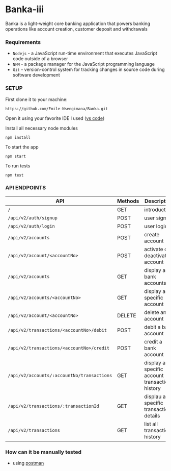 # Banka-iii
Banka is a light-weight core banking application that powers banking operations like account creation, customer deposit and withdrawals

### Requirements

- `Nodejs` - a JavaScript run-time environment that executes JavaScript code outside of a browser
- `NPM` - a package manager for the JavaScript programming language
- `Git` - version-control system for tracking changes in source code during software development
### SETUP
First clone it to your machine:
```
https://github.com/Emile-Nsengimana/Banka.git
```
Open it using your favorite IDE
I used ([vs code](https://code.visualstudio.com/download))

Install all necessary node modules
```
npm install
```
To start the app
```
npm start
```
To run tests
```
npm test
```

### API ENDPOINTS
| API | Methods  | Description  |
| ------- | --- | --- |
`/` | GET | introduction |
| `/api/v2/auth/signup` | POST | user signup |
| `/api/v2/auth/login` | POST | user login |
| `/api/v2/accounts` | POST | create account |
| `/api/v2/account/<accountNo>` | POST | activate or deactivate account |
| `/api/v2/accounts` | GET | display all bank accounts |
| `/api/v2/accounts/<accountNo>` | GET | display a specific account |
| `/api/v2/account/<accountNo>` | DELETE | delete an account |
| `/api/v2/transactions/<accountNo>/debit` | POST | debit a bank account |
| `/api/v2/transactions/<accountNo>/credit` | POST | credit a bank account |
| `/api/v2/accounts/:accountNo/transactions` | GET | display a specific account transaction history |
| `/api/v2/transactions/:transactionId` | GET | displau a specific transaction details |
| `/api/v2/transactions` | GET | list all transactions history |

### How can it be manually tested
- using [postman](https://www.getpostman.com/downloads/)
